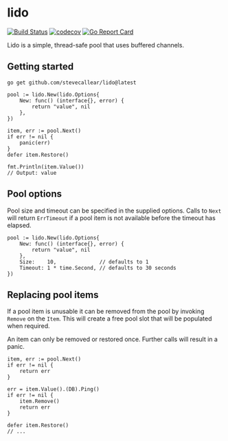 # lido
[![Build Status](https://github.com/stevecallear/lido/actions/workflows/build.yml/badge.svg)](https://github.com/stevecallear/lido/actions/workflows/build.yml)
[![codecov](https://codecov.io/gh/stevecallear/lido/branch/master/graph/badge.svg)](https://codecov.io/gh/stevecallear/lido)
[![Go Report Card](https://goreportcard.com/badge/github.com/stevecallear/lido)](https://goreportcard.com/report/github.com/stevecallear/lido)

Lido is a simple, thread-safe pool that uses buffered channels.

## Getting started
```
go get github.com/stevecallear/lido@latest
```
```
pool := lido.New(lido.Options{
	New: func() (interface{}, error) {
		return "value", nil
	},
})

item, err := pool.Next()
if err != nil {
	panic(err)
}
defer item.Restore()

fmt.Println(item.Value())
// Output: value
```

## Pool options
Pool size and timeout can be specified in the supplied options. Calls to `Next` will return `ErrTimeout` if a pool item is not available before the timeout has elapsed.
```
pool := lido.New(lido.Options{
	New: func() (interface{}, error) {
		return "value", nil
	},
	Size:    10,              // defaults to 1
	Timeout: 1 * time.Second, // defaults to 30 seconds
})
```

## Replacing pool items
If a pool item is unusable it can be removed from the pool by invoking `Remove` on the `Item`. This will create a free pool slot that will be populated when required.

An item can only be removed or restored once. Further calls will result in a panic.

```
item, err := pool.Next()
if err != nil {
	return err
}

err = item.Value().(DB).Ping()
if err != nil {
	item.Remove()
	return err
}

defer item.Restore()
// ...
```